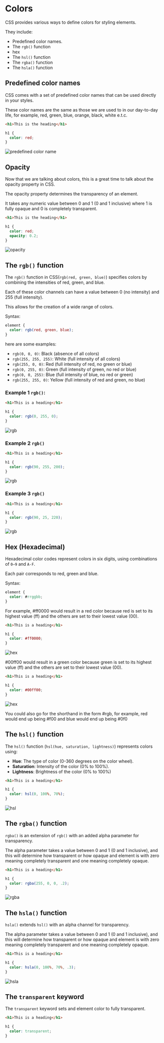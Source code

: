 # Colors

CSS provides various ways to define colors for styling elements.

They include:
- Predefined color names.
- The `rgb()` function
- hex
- The `hsl()` function
- The `rgba()` function
- The `hsla()` function

## Predefined color names
CSS comes with a set of predefined color names that can be used directly in your styles.

These color names are the same as those we are used to in our day-to-day life, for example, red, green, blue, orange, 
black, white e.t.c.

```HTML
<h1>This is the heading</h1>
```

```CSS
h1 {
  color: red;
}
```

![predefined color name](predefined-color-name-output.png)

## Opacity
Now that we are talking about colors, this is a great time to talk about the opacity property in CSS.

The opacity property determines the transparency of an element.

It takes any numeric value between 0 and 1 (0 and 1 inclusive) where 1 is fully opaque and 0 is completely transparent.

```HTML
<h1>This is the heading</h1>
```

```CSS
h1 {
  color: red;
  opacity: 0.2;
}
```

![opacity](opacity.png)

## The `rgb()` function
The `rgb()` function in CSS(`rgb(red, green, blue)`) specifies colors by combining the intensities of red, green, and blue.

Each of these color channels can have a value between 0 (no intensity) and 255 (full intensity).

This allows for the creation of a wide range of colors.

Syntax:
```CSS
element {
  color: rgb(red, green, blue);
}
```

here are some examples:
- `rgb(0, 0, 0)`: Black (absence of all colors)
- `rgb(255, 255, 255)`: White (full intensity of all colors)
- `rgb(255, 0, 0)`: Red (full intensity of red, no green or blue)
- `rgb(0, 255, 0)`: Green (full intensity of green, no red or blue)
- `rgb(0, 0, 255)`: Blue (full intensity of blue, no red or green)
- `rgb(255, 255, 0)`: Yellow (full intensity of red and green, no blue)

### Example 1 `rgb()`:
```HTML
<h1>This is a heading</h1>
```

```CSS
h1 {
  color: rgb(0, 255, 0);
}
```

![rgb](rgb.png)

### Example 2 `rgb()`
```HTML
<h1>This is a heading</h1>
```
```CSS
h1 {
  color: rgb(90, 255, 200);
}
```
![rgb](rgb-2.png)

### Example 3 `rgb()`
```HTML
<h1>This is a heading</h1>
```
```CSS
h1 {
  color: rgb(90, 25, 220);
}
```
![rgb](rgb-3.png)


## Hex (Hexadecimal)
Hexadecimal color codes represent colors in six digits, using combinations of `0–9` and `A-F`.

Each pair corresponds to red, green and blue.

Syntax:
```CSS
element {
  color: #rrggbb;
}
```
For example, #ff0000 would result in a red color because red is set to its highest value (ff) and the others are set to
their lowest value (00).
```HTML
<h1>This is a heading</h1>
```

```CSS
h1 {
  color: #ff0000;
}
```
![hex](hex-1.png)

#00ff00 would result in a green color because green is set to its highest value (ff) and the others are set to their
lowest value (00).

```HTML
<h1>This is a heading</h1>
```
```CSS
h1 {
  color: #00ff00;
}
```
![hex](hex-2.png)

You could also go for the shorthand in the form #rgb, for example, red would end up being #f00 and blue would end up
being #0f0

## The `hsl()` function
The `hsl()` function (`hsl(hue, saturation, lightness)`) represents colors using:
- **Hue**: The type of color (0-360 degrees on the color wheel).
- **Saturation**: Intensity of the color (0% to 100%).
- **Lightness**: Brightness of the color (0% to 100%)

```HTML
<h1>This is a heading</h1>
```
```CSS
h1 {
  color: hsl(0, 100%, 70%);
}
```
![hsl](hsl.png)


## The `rgba()` function
`rgba()` is an extension of `rgb()` with an added alpha parameter for transparency.

The alpha parameter takes a value between 0 and 1 (0 and 1 inclusive), and this will determine how transparent or how
opaque and element is with zero meaning completely transparent and one meaning completely opaque.

```HTML
<h1>This is a heading</h1>
```
```CSS
h1 {
  color: rgba(255, 0, 0, .2);
}
```
![rgba](rgba.png)

## The `hsla()` function
`hsla()` extends `hsl()` with an alpha channel for transparency.

The alpha parameter takes a value between 0 and 1 (0 and 1 inclusive), and this will determine how transparent or how
opaque and element is with zero meaning completely transparent and one meaning completely opaque.

```HTML
<h1>This is a heading</h1>
```
```CSS
h1 {
  color: hsla(0, 100%, 70%, .3);
}
```
![hsla](hsla.png)

## The `transparent` keyword
The `transparent` keyword sets and element color to fully transparent.

```HTML
<h1>This is a heading</h1>
```
```CSS
h1 {
  color: transparent;
}
```